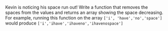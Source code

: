 Kevin is noticing his space run out! Write a function that removes the spaces from the values and returns an array showing the space decreasing. <br>
For example, running this function on the array `['i', 'have','no','space']` would produce `['i','ihave','ihaveno','ihavenospace']`